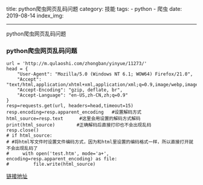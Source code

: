 title: python爬虫网页乱码问题
category: 技能
tags: 
    - python
    - 爬虫
date: 2019-08-14
index_img: 

---

python爬虫网页乱码问题

<!--more-->

<!--
 * @Author: 柯军
 * @Date: 2019-08-14 18:49:15
 * @Description: 
 -->
### python爬虫网页乱码问题

```
url = 'http://m.qulaoshi.com/zhongban/yinyue/11273/'
head = {
    "User-Agent": "Mozilla/5.0 (Windows NT 6.1; WOW64) Firefox/21.0",
    "Accept": "text/html,application/xhtml+xml,application/xml;q=0.9,image/webp,image/apng,*/*;q=0.8",
    "Accept-Encoding": "gzip, deflate, br",
    "Accept-Language": "en-US,zh-CN,zh;q=0.9"
}
resp=requests.get(url, headers=head,timeout=15)
resp.encoding=resp.apparent_encoding   #设置解码方式
html_source=resp.text      #这里会用设置的解码方式解码
print(html_source)	      #正确解码后直接打印也不会出现乱码
resp.close()
# if html_source:
# #将html写文件时设置文件编码方式，因为和html里设置的编码格式一样，所以直接打开就不会出现乱码了
#     with open('test.htm', mode='a+', encoding=resp.apparent_encoding) as file:
#         file.write(html_source)
```
[链接地址](https://blog.csdn.net/qq_33440662/article/details/82787301)